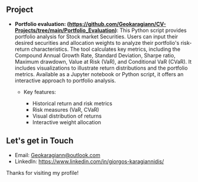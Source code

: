 ## Project


- **Portfolio evaluation: (https://github.com/Geokaragiann/CV-Projects/tree/main/Portfolio_Evaluation)**:
This Python script provides portfolio analysis for Stock market Securities. Users can input their desired securities and allocation weights to analyze their portfolio's risk-return characteristics. The tool calculates key metrics, including the Compound Annual Growth Rate, Standard Deviation, Sharpe ratio, Maximum drawdown, Value at Risk (VaR), and Conditional VaR (CVaR). It includes visualizations to illustrate return distributions and the portfolio metrics. Available as a Jupyter notebook or Python script, it offers an interactive approach to portfolio analysis.

    - Key features:
        
        - Historical return and risk metrics
        - Risk measures (VaR, CVaR)
        - Visual distribution of returns
        - Interactive weight allocation


## Let's get in Touch
- Email: Geokaragiann@outlook.com
- LinkedIn: https://www.linkedin.com/in/giorgos-karagiannidis/

Thanks for visiting my profile!
